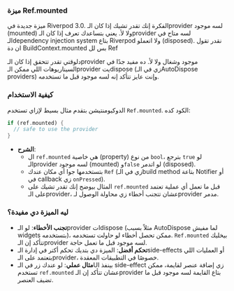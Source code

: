 ### ميزة Ref.mounted

ميزة جديدة في Riverpod 3.0.
 الفكرة إنك تقدر تشيك إذا كان الـprovider لسه موجود (mounted) ولا لأ. 
يعني بتساعدك تعرف إذا كان الـprovider لسه متاح في الـdependency injection system بتاع Riverpod ولا اتعملو (disposed).
نقدر تقول ان دة BuildContext.mounted بس لل Ref

 دلوقتي تقدر تتحقق إذا كان الـprovider موجود وشغال ولا لأ. ده مفيد جدًا في السيناريوهات اللي ممكن الـprovider يتdispose (زي في الـAutoDispose providers) وإنت عايز تتأكد إنه لسه موجود قبل ما تستخدمه.

### كيفية الاستخدام

الدوكيومنتيشن بتقدم مثال بسيط لإزاي تستخدم `Ref.mounted`. الكود كده:

```dart
if (ref.mounted) {
  // safe to use the provider
}

```

- **الشرح**:
    - ال `ref.mounted` هي خاصية (property) من نوع `bool`، بترجع `true` لو الـprovider لسه موجود (mounted) و`false` لو اتدمر (disposed).
    - بتستخدمها جوا أي مكان عندك `Ref` (زي في الـbuild method بتاعة Notifier أو في callback زي `onPressed`).
    - المثال بيوضح إنك تقدر تشيك على `ref.mounted` قبل ما تعمل أي عملية تعتمد على الـprovider، عشان تتجنب أخطاء زي محاولة الوصول لـprovider مدمر.

### ليه الميزة دي مفيدة؟

- **تجنب الأخطاء**: لو الـprovider اتdispose (مثلاً بسبب AutoDispose لما مفيش widgets بتستخدمه)، ممكن تحصل أخطاء لو حاولت تستخدمه. `Ref.mounted` بيخليك تتأكد إن الـprovider لسه موجود قبل ما تعمل حاجة.
- **تحكم أفضل**: الميزة دي بتديك تحكم أكتر في إدارة الـside-effects أو العمليات اللي بتعتمد على الـprovider، خصوصًا في التطبيقات المعقدة.
- **مثال عملي**: لو عندك زر في الـUI بينفذ side-effect زي إضافة عنصر لقايمة، ممكن تستخدم `ref.mounted` عشان تتأكد إن الـprovider بتاع القايمة لسه موجود قبل ما تضيف العنصر.
